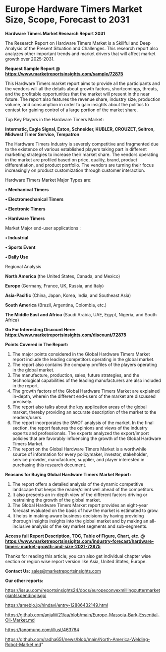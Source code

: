 # Europe Hardware Timers Market Size, Scope, Forecast to 2031

<strong>Hardware Timers Market Research Report 2031</strong>

The Research Report on Hardware Timers Market is a Skillful and Deep Analysis of the Present Situation and Challenges. This research report also analyzes other important trends and market drivers that will affect market growth over 2025-2031.

<strong>Request Sample Report @ <a href=https://www.marketreportsinsights.com/sample/72875>https://www.marketreportsinsights.com/sample/72875</a></strong>

This Hardware Timers market report aims to provide all the participants and the vendors will all the details about growth factors, shortcomings, threats, and the profitable opportunities that the market will present in the near future. The report also features the revenue share, industry size, production volume, and consumption in order to gain insights about the politics to contest for gaining control of a large portion of the market share.

Top Key Players in the Hardware Timers Market:

<strong>Intermatic, Eagle Signal, Eaton, Schneider, KUBLER, CROUZET, Seitron, Midwest Timer Service, Tempatron</strong>

The Hardware Timers Industry is severely competitive and fragmented due to the existence of various established players taking part in different marketing strategies to increase their market share. The vendors operating in the market are profiled based on price, quality, brand, product differentiation, and product portfolio. The vendors are turning their focus increasingly on product customization through customer interaction.

Hardware Timers Market Major Types are:

<strong>• Mechanical Timers

• Electromechanical Timers

• Electronic Timers

• Hardware Timers</strong>

Market Major end-user applications :

<strong>• Industrial

• Sports Event

• Daily Use</strong>

Regional Analysis

</u><strong><b>North America</b></strong> (the United States, Canada, and Mexico)

<strong><b>Europe </b></strong>(Germany, France, UK, Russia, and Italy)

<strong><b>Asia-Pacific</b></strong> (China, Japan, Korea, India, and Southeast Asia)

<strong><b>South America</b></strong> (Brazil, Argentina, Colombia, etc.)

<strong><b>The Middle East and Africa</b></strong> (Saudi Arabia, UAE, Egypt, Nigeria, and South Africa)

<strong>Go For Interesting Discount Here: <a href=https://www.marketreportsinsights.com/discount/72875>https://www.marketreportsinsights.com/discount/72875</a></strong>

<strong>Points Covered in The Report:</strong>
<ol>
  <li>The major points considered in the Global Hardware Timers Market report include the leading competitors operating in the global market.</li>
  <li>The report also contains the company profiles of the players operating in the global market.</li>
  <li>The manufacture, production, sales, future strategies, and the technological capabilities of the leading manufacturers are also included in the report.</li>
  <li>The growth factors of the Global Hardware Timers Market are explained in-depth, wherein the different end-users of the market are discussed precisely.</li>
  <li>The report also talks about the key application areas of the global market, thereby providing an accurate description of the market to the readers/users.</li>
  <li>The report incorporates the SWOT analysis of the market. In the final section, the report features the opinions and views of the industry experts and professionals. The experts analyzed the export/import policies that are favorably influencing the growth of the Global Hardware Timers Market.</li>
  <li>The report on the Global Hardware Timers Market is a worthwhile source of information for every policymaker, investor, stakeholder, service provider, manufacturer, supplier, and player interested in purchasing this research document.</li>
</ol>
<strong>Reasons for Buying Global Hardware Timers Market Report:</strong>

<ol>
  <li>The report offers a detailed analysis of the dynamic competitive landscape that keeps the reader/client well ahead of the competitors.</li>
  <li>It also presents an in-depth view of the different factors driving or restraining the growth of the global market.</li>
  <li>The Global Hardware Timers Market report provides an eight-year forecast evaluated on the basis of how the market is estimated to grow.</li>
  <li>It helps in making aware business decisions by having providing thorough insights insights into the global market and by making an all-inclusive analysis of the key market segments and sub-segments.</li>
</ol>
<strong>Access full Report Description, TOC, Table of Figure, Chart, etc. @ <a href=https://www.marketreportsinsights.com/industry-forecast/hardware-timers-market-growth-and-size-2021-72875>https://www.marketreportsinsights.com/industry-forecast/hardware-timers-market-growth-and-size-2021-72875</a></strong>


Thanks for reading this article; you can also get individual chapter wise section or region wise report version like Asia, United States, Europe.

<strong>Contact Us:</strong>
sales@marketreportsinsights.com

<strong>Our other reports:</strong>

<a href=https://issuu.com/reportsinsights24/docs/europeconvexmillingcuttermarketgiantsspendingisgoi>https://issuu.com/reportsinsights24/docs/europeconvexmillingcuttermarketgiantsspendingisgoi</a>

<a href=https://ameblo.jp/hindavi/entry-12886432149.html>https://ameblo.jp/hindavi/entry-12886432149.html</a>

<a href=https://github.com/anjaliiii21/aa/blob/main/Europe-Massoia-Bark-Essential-Oil-Market.md>https://github.com/anjaliiii21/aa/blob/main/Europe-Massoia-Bark-Essential-Oil-Market.md</a>

<a href=https://tanomuno.com/illust/463764>https://tanomuno.com/illust/463764</a>

<a href=https://github.com/radha651/news/blob/main/North-America-Welding-Robot-Market.md>https://github.com/radha651/news/blob/main/North-America-Welding-Robot-Market.md</a>"
